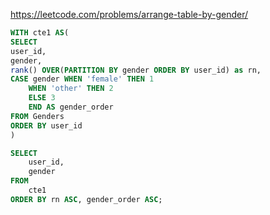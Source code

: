 https://leetcode.com/problems/arrange-table-by-gender/

```sql
WITH cte1 AS(
SELECT 
user_id, 
gender, 
rank() OVER(PARTITION BY gender ORDER BY user_id) as rn, 
CASE gender WHEN 'female' THEN 1
    WHEN 'other' THEN 2
    ELSE 3 
    END AS gender_order
FROM Genders 
ORDER BY user_id
)

SELECT
    user_id,
    gender
FROM 
    cte1
ORDER BY rn ASC, gender_order ASC;
```
